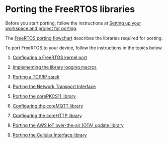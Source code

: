 # Porting the FreeRTOS libraries<a name="afr-porting"></a>

Before you start porting, follow the instructions at [Setting up your workspace and project for porting](porting-set-up-project.md)\.

The [FreeRTOS porting flowchart](porting-chart.md) describes the libraries required for porting\.

To port FreeRTOS to your device, follow the instructions in the topics below\.

1. [Configuring a FreeRTOS kernel port](afr-porting-kernel.md)

1. [Implementing the library logging macros ](afr-library-logging-macros.md)

1. [Porting a TCP/IP stack](afr-porting-tcp.md)

1. [Porting the Network Transport Interface](afr-porting-network-transport-interface.md)

1. [Porting the corePKCS11 library](afr-porting-pkcs.md)

1. [Configuring the coreMQTT library](afr-porting-mqtt.md)

1. [Configuring the coreHTTP library](afr-porting-corehttp.md)

1. [Porting the AWS IoT over\-the\-air \(OTA\) update library](afr-porting-ota.md)

1. [Porting the Cellular Interface library](freertos-porting-cellular.md)